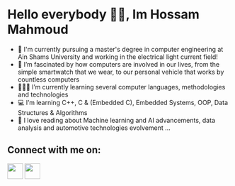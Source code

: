 #                                                         Hello everybody 🙋‍♂️, Im Hossam Mahmoud

- 👋 I'm currently pursuing a master's degree in computer engineering at Ain Shams University and working in the electrical light current field!
- 👀 I’m fascinated by how computers are involved in our lives, from the simple smartwatch that we wear, to our personal vehicle that works by countless computers
- 👨🏻‍💻 I’m currently learning several computer languages, methodologies and technologies
- 💻 I’m learning C++, C & (Embedded C), Embedded Systems, OOP, Data Structures & Algorithms
- 💞️ I   love reading about Machine learning and AI advancements, data analysis and automotive technologies evolvement ...


## Connect with me on:

[<img src = "https://user-images.githubusercontent.com/36197508/192592271-91980530-6e33-4690-ac7a-e61585bee132.png" width = "35" height = "35">](https://www.linkedin.com/in/hossammahmoudatta//) [<img src = "https://user-images.githubusercontent.com/36197508/192595074-2bdab016-accd-41e6-a872-7fa2783b84af.png" width = "35" height = "35">](https://web.facebook.com/7ossamMahmoud)







<!---
hossam-mahmoudatta/hossam-mahmoudatta is a ✨ special ✨ repository because its `README.md` (this file) appears on your GitHub profile.
You can click the Preview link to take a look at your changes.
--->

